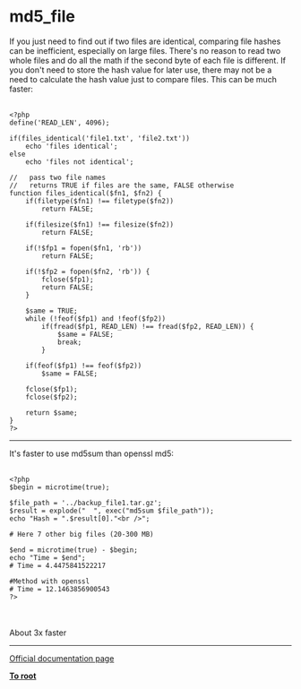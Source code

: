 # md5_file



If you just need to find out if two files are identical, comparing file hashes can be inefficient, especially on large files.  There&apos;s no reason to read two whole files and do all the math if the second byte of each file is different.  If you don&apos;t need to store the hash value for later use, there may not be a need to calculate the hash value just to compare files.  This can be much faster:<br><br>

```
<?php
define('READ_LEN', 4096);

if(files_identical('file1.txt', 'file2.txt'))
    echo 'files identical';
else
    echo 'files not identical';

//   pass two file names
//   returns TRUE if files are the same, FALSE otherwise
function files_identical($fn1, $fn2) {
    if(filetype($fn1) !== filetype($fn2))
        return FALSE;

    if(filesize($fn1) !== filesize($fn2))
        return FALSE;

    if(!$fp1 = fopen($fn1, 'rb'))
        return FALSE;

    if(!$fp2 = fopen($fn2, 'rb')) {
        fclose($fp1);
        return FALSE;
    }

    $same = TRUE;
    while (!feof($fp1) and !feof($fp2))
        if(fread($fp1, READ_LEN) !== fread($fp2, READ_LEN)) {
            $same = FALSE;
            break;
        }

    if(feof($fp1) !== feof($fp2))
        $same = FALSE;

    fclose($fp1);
    fclose($fp2);

    return $same;
}
?>
```
  

---

It&apos;s faster to use md5sum than openssl md5:<br><br>

```
<?php
$begin = microtime(true);

$file_path = '../backup_file1.tar.gz';
$result = explode("  ", exec("md5sum $file_path"));
echo "Hash = ".$result[0]."<br />";

# Here 7 other big files (20-300 MB)

$end = microtime(true) - $begin;
echo "Time = $end";
# Time = 4.4475841522217 

#Method with openssl
# Time = 12.1463856900543
?>
```
<br><br>About 3x faster  

---

[Official documentation page](https://www.php.net/manual/en/function.md5-file.php)

**[To root](/README.md)**